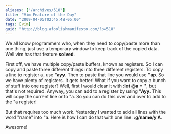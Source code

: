 ```yaml
---
aliases: ["/archives/518"]
title: "Vim Feature of the Day"
date: "2009-04-05T02:45:48-05:00"
tags: [vim]
guid: "http://blog.afoolishmanifesto.com/?p=518"
---
```

We all know programmers who, when they need to copy/paste more than one thing,
just use a temporary window to keep track of the copied data. Well vim has that
feature **solved**.

First off, we have multiple copy/paste buffers, known as registers. So I can
copy and paste three different things into three different registers. To copy a
line to register a, use **"ayy**. Then to paste that line you would use **"ap**.
So we have plenty of registers. It gets better! What if you want to copy a bunch
of stuff into one register? Well, first I would clear it with **:let @a = ''**,
but that's not required. Anyway, you can add to a register by using **"Ayy**.
This will copy the current line onto "a. So you can do this over and over to add
to the "a register!

But that requires too much work. Yesterday I wanted to add all lines with the
word "name" into "a. Here is how I can do that with one line: **:g/name/y A**.

Awesome!
